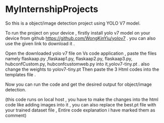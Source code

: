 # MyInternshipProjects
So this is a object/image detection project using YOLO V7 model.

To run the project on your device , firstly install yolo v7 model on your device from github https://github.com/WongKinYiu/yolov7 . you can also use the given link to download it . 

Open the downloaded yolo v7 file  on Vs code application , paste the files namely flaskaap.py ,flaskaap1.py, flaskaap2.py, flaskaap3.py, hubconfCustom.py, hubconfcustomweb.py into it,yolov7-tiny.pt .
also change the weights to yolov7-tiny.pt
Then paste the 3 Html codes into the templates file .

Now you can run the code and get the desired output for object/image detection.

(this code runs on local host , you have to make the changes into the html code like adding images into it , you can also replace the best.pt file with your trained dataset file , Entire code explanation i have marked them as comment)
